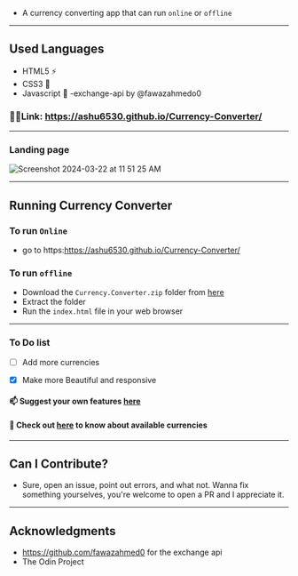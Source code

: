 - A currency converting app that can run `online` or `offline`
---
## Used Languages
- HTML5 ⚡
- CSS3 🌠
- Javascript 🌟
-exchange-api by @fawazahmedo0
### 🔗🔗Link: https://ashu6530.github.io/Currency-Converter/
---
### Landing page
![Screenshot 2024-03-22 at 11 51 25 AM](https://github.com/ashu6530/Currency-Converter/assets/82864661/289ec796-c3e5-4db4-b9d4-8b8126948ba8)


---
## Running Currency Converter
### To run `Online`
- go to https:https://ashu6530.github.io/Currency-Converter/

### To run `offline`
- Download the `Currency.Converter.zip` folder from [here](https://ashu6530.github.io/Currency-Converter/)
- Extract the folder
- Run the `index.html` file in your web browser
---
### To Do list
- [ ] Add more currencies
- [x] Make more Beautiful and responsive


#### 📫 Suggest your own features [here](https://ashu6530.github.io/Currency-Converter/issues/new)
#### 🤑 Check out [here](https://cdn.jsdelivr.net/npm/@fawazahmed0/currency-api@2024-03-02/v1/currencies/eur.json) to know about available currencies
---
## Can I Contribute?
- Sure, open an issue, point out errors, and what not. Wanna fix something yourselves, you're welcome to open a PR and I appreciate it.
---
## Acknowledgments
- https://github.com/fawazahmed0 for the exchange api
- The Odin Project
